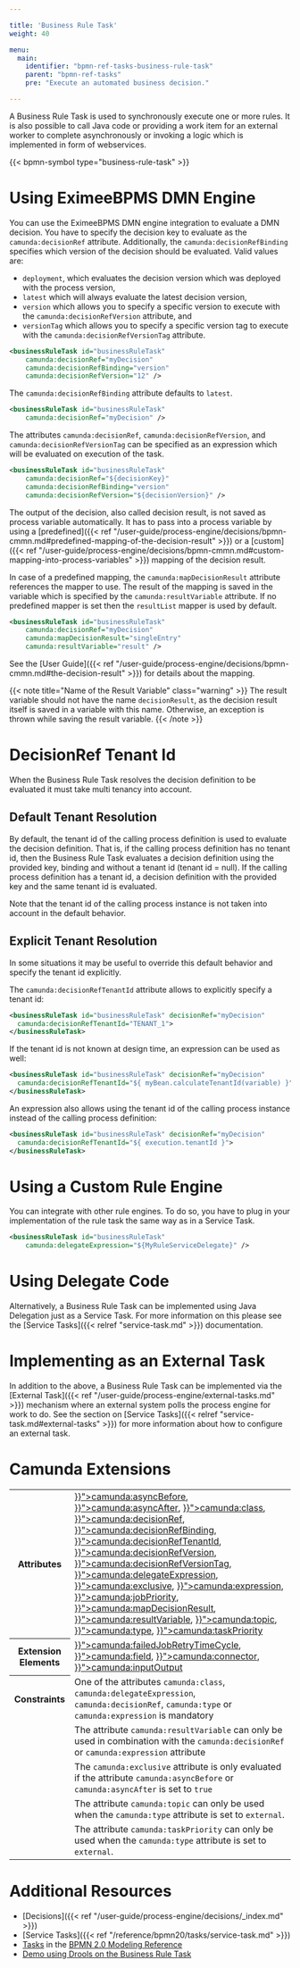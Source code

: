 ```yaml
---

title: 'Business Rule Task'
weight: 40

menu:
  main:
    identifier: "bpmn-ref-tasks-business-rule-task"
    parent: "bpmn-ref-tasks"
    pre: "Execute an automated business decision."

---
```


A Business Rule Task is used to synchronously execute one or more rules. It is also possible to call Java code or providing a work item for an external worker to complete asynchronously or invoking a logic which is implemented in form of webservices.

{{< bpmn-symbol type="business-rule-task" >}}


# Using EximeeBPMS DMN Engine

You can use the EximeeBPMS DMN engine integration to evaluate a DMN decision. You have
to specify the decision key to evaluate as the `camunda:decisionRef` attribute. Additionally, 
the `camunda:decisionRefBinding` specifies which version of the decision should be evaluated.
Valid values are:

* `deployment`, which evaluates the decision version which was deployed with the process
version,
* `latest` which will always evaluate the latest decision version,
* `version` which allows you to specify a specific version to execute with the `camunda:decisionRefVersion` attribute, and
* `versionTag` which allows you to specify a specific version tag to execute with the `camunda:decisionRefVersionTag` attribute.

```xml
<businessRuleTask id="businessRuleTask"
    camunda:decisionRef="myDecision"
    camunda:decisionRefBinding="version"
    camunda:decisionRefVersion="12" />
```

The `camunda:decisionRefBinding` attribute defaults to `latest`.

```xml
<businessRuleTask id="businessRuleTask"
    camunda:decisionRef="myDecision" />
```

The attributes `camunda:decisionRef`, `camunda:decisionRefVersion`, and `camunda:decisionRefVersionTag` can be specified as
an expression which will be evaluated on execution of the task.

```xml
<businessRuleTask id="businessRuleTask"
    camunda:decisionRef="${decisionKey}"
    camunda:decisionRefBinding="version"
    camunda:decisionRefVersion="${decisionVersion}" />
```

The output of the decision, also called decision result, is not saved as process variable automatically. It has to pass into a process variable by using a [predefined]({{< ref "/user-guide/process-engine/decisions/bpmn-cmmn.md#predefined-mapping-of-the-decision-result" >}}) or a [custom]({{< ref "/user-guide/process-engine/decisions/bpmn-cmmn.md#custom-mapping-into-process-variables" >}}) mapping of the decision result.

In case of a predefined mapping, the `camunda:mapDecisionResult` attribute references the mapper to use. The result of the mapping is saved in the variable which is specified by the `camunda:resultVariable` attribute. If no predefined mapper is set then the `resultList` mapper is used by default.

```xml
<businessRuleTask id="businessRuleTask"
    camunda:decisionRef="myDecision"
    camunda:mapDecisionResult="singleEntry"
    camunda:resultVariable="result" />
```

See the [User Guide]({{< ref "/user-guide/process-engine/decisions/bpmn-cmmn.md#the-decision-result" >}}) for details about the mapping.

{{< note title="Name of the Result Variable" class="warning" >}}
The result variable should not have the name `decisionResult`, as the decision result itself is saved in a variable with this name. Otherwise, an exception is thrown while saving the result variable.
{{< /note >}}

# DecisionRef Tenant Id

When the Business Rule Task resolves the decision definition to be evaluated it must take multi tenancy into account.

## Default Tenant Resolution
By default, the tenant id of the calling process definition is used to evaluate the decision definition.
That is, if the calling process definition has no tenant id, then the Business Rule Task evaluates a decision definition using the provided key, binding and without a tenant id (tenant id = null).
If the calling process definition has a tenant id, a decision definition with the provided key and the same tenant id is evaluated.

Note that the tenant id of the calling process instance is not taken into account in the default behavior.

## Explicit Tenant Resolution

In some situations it may be useful to override this default behavior and specify the tenant id explicitly.

The `camunda:decisionRefTenantId` attribute allows to explicitly specify a tenant id:

```xml
<businessRuleTask id="businessRuleTask" decisionRef="myDecision"
  camunda:decisionRefTenantId="TENANT_1">
</businessRuleTask>
```

If the tenant id is not known at design time, an expression can be used as well:

```xml
<businessRuleTask id="businessRuleTask" decisionRef="myDecision"
  camunda:decisionRefTenantId="${ myBean.calculateTenantId(variable) }">
</businessRuleTask>
```

An expression also allows using the tenant id of the calling process instance instead of the calling process definition:

```xml
<businessRuleTask id="businessRuleTask" decisionRef="myDecision"
  camunda:decisionRefTenantId="${ execution.tenantId }">
</businessRuleTask>
```

# Using a Custom Rule Engine

You can integrate with other rule engines. To do so, you have to plug in your
implementation of the rule task the same way as in a Service Task.

```xml
<businessRuleTask id="businessRuleTask"
    camunda:delegateExpression="${MyRuleServiceDelegate}" />
```


# Using Delegate Code

Alternatively, a Business Rule Task can be implemented using Java Delegation just as a Service Task. For more
information on this please see the [Service Tasks]({{< relref "service-task.md" >}}) documentation.


# Implementing as an External Task

In addition to the above, a Business Rule Task can be implemented via the [External Task]({{< ref "/user-guide/process-engine/external-tasks.md" >}}) mechanism where an external system polls the process engine for work to do. See the section on [Service Tasks]({{< relref "service-task.md#external-tasks" >}}) for more information about how to configure an external task.


# Camunda Extensions

<table class="table table-striped">
  <tr>
    <th>Attributes</th>
    <td>
      <a href="{{< ref "/reference/bpmn20/custom-extensions/extension-attributes.md#asyncbefore" >}}">camunda:asyncBefore</a>,
      <a href="{{< ref "/reference/bpmn20/custom-extensions/extension-attributes.md#asyncafter" >}}">camunda:asyncAfter</a>,
      <a href="{{< ref "/reference/bpmn20/custom-extensions/extension-attributes.md#class" >}}">camunda:class</a>,
      <a href="{{< ref "/reference/bpmn20/custom-extensions/extension-attributes.md#decisionref" >}}">camunda:decisionRef</a>,
      <a href="{{< ref "/reference/bpmn20/custom-extensions/extension-attributes.md#decisionrefbinding" >}}">camunda:decisionRefBinding</a>,
      <a href="{{< ref "/reference/bpmn20/custom-extensions/extension-attributes.md#decisionreftenantid" >}}">camunda:decisionRefTenantId</a>,
      <a href="{{< ref "/reference/bpmn20/custom-extensions/extension-attributes.md#decisionrefversion" >}}">camunda:decisionRefVersion</a>,
      <a href="{{< ref "/reference/bpmn20/custom-extensions/extension-attributes.md#decisionrefversiontag" >}}">camunda:decisionRefVersionTag</a>,
      <a href="{{< ref "/reference/bpmn20/custom-extensions/extension-attributes.md#delegateexpression" >}}">camunda:delegateExpression</a>,
      <a href="{{< ref "/reference/bpmn20/custom-extensions/extension-attributes.md#exclusive" >}}">camunda:exclusive</a>,
      <a href="{{< ref "/reference/bpmn20/custom-extensions/extension-attributes.md#expression" >}}">camunda:expression</a>,
      <a href="{{< ref "/reference/bpmn20/custom-extensions/extension-attributes.md#jobpriority" >}}">camunda:jobPriority</a>,
      <a href="{{< ref "/reference/bpmn20/custom-extensions/extension-attributes.md#mapdecisionresult" >}}">camunda:mapDecisionResult</a>,
      <a href="{{< ref "/reference/bpmn20/custom-extensions/extension-attributes.md#resultvariable" >}}">camunda:resultVariable</a>,
      <a href="{{< ref "/reference/bpmn20/custom-extensions/extension-attributes.md#topic" >}}">camunda:topic</a>,
      <a href="{{< ref "/reference/bpmn20/custom-extensions/extension-attributes.md#type" >}}">camunda:type</a>,
      <a href="{{< ref "/reference/bpmn20/custom-extensions/extension-attributes.md#taskpriority" >}}">camunda:taskPriority</a>
    </td>
  </tr>
  <tr>
    <th>Extension Elements</th>
    <td>
      <a href="{{< ref "/reference/bpmn20/custom-extensions/extension-elements.md#failedjobretrytimecycle" >}}">camunda:failedJobRetryTimeCycle</a>,
      <a href="{{< ref "/reference/bpmn20/custom-extensions/extension-elements.md#field" >}}">camunda:field</a>,
      <a href="{{< ref "/reference/bpmn20/custom-extensions/extension-elements.md#connector" >}}">camunda:connector</a>,
      <a href="{{< ref "/reference/bpmn20/custom-extensions/extension-elements.md#inputoutput" >}}">camunda:inputOutput</a>
    </td>
  </tr>
  <tr>
    <th>Constraints</th>
    <td>
      One of the attributes <code>camunda:class</code>, <code>camunda:delegateExpression</code>, <code>camunda:decisionRef</code>,
      <code>camunda:type</code> or <code>camunda:expression</code> is mandatory
    </td>
  </tr>
  <tr>
    <td></td>
    <td>
      The attribute <code>camunda:resultVariable</code> can only be used in combination with the
      <code>camunda:decisionRef</code> or <code>camunda:expression</code> attribute
    </td>
  </tr>
  <tr>
    <td></td>
    <td>
      The <code>camunda:exclusive</code> attribute is only evaluated if the attribute
      <code>camunda:asyncBefore</code> or <code>camunda:asyncAfter</code> is set to <code>true</code>
    </td>
  </tr>
  <tr>
    <td></td>
    <td>
      The attribute <code>camunda:topic</code> can only be used when the <code>camunda:type</code> attribute is set to <code>external</code>.
    </td>
  </tr>
  <tr>
    <td></td>
    <td>
      The attribute <code>camunda:taskPriority</code> can only be used when the <code>camunda:type</code> attribute is set to <code>external</code>.
    </td>
  </tr>
</table>


# Additional Resources

* [Decisions]({{< ref "/user-guide/process-engine/decisions/_index.md" >}})
* [Service Tasks]({{< ref "/reference/bpmn20/tasks/service-task.md" >}})
* [Tasks](http://camunda.org/bpmn/reference.html#activities-task) in the [BPMN 2.0 Modeling Reference](http://camunda.org/bpmn/reference.html)
* [Demo using Drools on the Business Rule Task](https://github.com/camunda/camunda-consulting/tree/master/one-time-examples/order-confirmation-rules)
